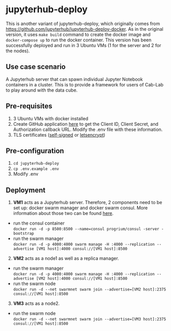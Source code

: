 # jupyterhub-deploy

This is another variant of jupyterhub-deploy, which originally comes from https://github.com/jupyterhub/jupyterhub-deploy-docker. As in the original version, it uses ``make build`` command to create the docker image and ``docker-compose up`` to run the docker container. This version has been successfully deployed and run in 3 Ubuntu VMs (1 for the server and 2 for the nodes).

## Use case scenario
A Jupyterhub server that can spawn individual Jupyter Notebook containers in a cluster. This is to provide a framework for users of Cab-Lab to play around with the data cube. 

## Pre-requisites
1. 3 Ubuntu VMs with docker installed
2. Create GitHub application [here](https://github.com/settings/applications/new) to get the Client ID, Client Secret, and Authorization callback URL. Modify the .env file with these information.
3. TLS certificates ([self-signed](https://jupyter-notebook.readthedocs.io/en/latest/public_server.html#using-ssl-for-encrypted-communication) or [letsencrypt](https://letsencrypt.org/))

## Pre-configuration
1. `cd jupyterhub-deploy`
2. `cp .env.example .env`
3. Modify .env

## Deployment
1. **VM1** acts as a Jupyterhub server. Therefore, 2 components need to be set up: docker swarm manager and docker swarm consul. More information about those two can be found [here](https://docs.docker.com/swarm/install-manual/).
  * run the consul container  
     ```docker run -d -p 8500:8500 --name=consul progrium/consul -server -bootstrap```
  * run the swarm manager  
      ```docker run -d -p 4000:4000 swarm manage -H :4000 --replication --advertise [VM1 host]:4000 consul://[VM1 host]:8500```
2. **VM2** acts as a node1 as well as a replica manager. 
  * run the swarm manager  
     ```docker run -d -p 4000:4000 swarm manage -H :4000 --replication --advertise [VM2 host]:4000 consul://[VM1 host]:8500```
  * run the swarm node  
     ```docker run -d --net swarmnet swarm join --advertise=[VM2 host]:2375 consul://[VM1 host]:8500```
3. **VM3** acts as a node2.
  * run the swarm node  
     ```docker run -d --net swarmnet swarm join --advertise=[VM3 host]:2375 consul://[VM1 host]:8500```
